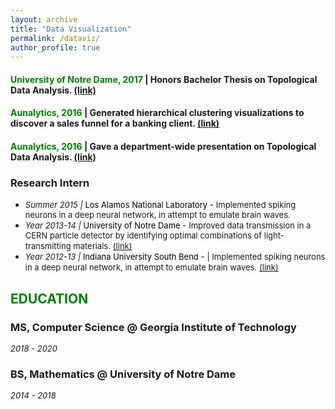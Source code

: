 ```yaml
---
layout: archive
title: "Data Visualization"
permalink: /dataviz/
author_profile: true
---
```


#### <font color="green">University of Notre Dame, 2017</font> | Honors Bachelor Thesis on Topological Data Analysis. <font color="blue"><a href="https://jpskycak.github.io/files/skycak-nd-tdathesis.pdf">(link)</a></font>
#### <font color="green">Aunalytics, 2016</font> | Generated hierarchical clustering visualizations to discover a sales funnel for a banking client. <font color="blue"><a href="https://jpskycak.github.io/files/skycak-aunalytics-salesfunnel.pdf">(link)</a></font>
#### <font color="green">Aunalytics, 2016</font> | Gave a department-wide presentation on Topological Data Analysis. <font color="blue"><a href="https://jpskycak.github.io/files/skycak-aunalytics-tda.pdf">(link)</a></font>


### Research Intern
* *<font size="2">Summer 2015 | </font>*<font size="2" color="black">Los Alamos National Laboratory -</font> <font size="2"> Implemented spiking neurons in a deep neural network, in attempt to emulate brain waves.</font>  
* *<font size="2">Year 2013-14 | </font>*<font size="2" color="black">University of Notre Dame -</font> <font size="2"> Improved data transmission in a CERN particle detector by identifying optimal combinations of light-transmitting materials.</font> <font size="2" color="blue"><a href="https://jpskycak.github.io/files/skycak-nd-particledetector.pdf">(link)</a></font>
* *<font size="2">Year 2012-13 | </font>*<font size="2" color="black">Indiana University South Bend -</font> <font size="2">| Implemented spiking neurons in a deep neural network, in attempt to emulate brain waves.</font> <font size="2" color="blue"><a href="https://jpskycak.github.io/files/skycak-iusb-particledetector.pdf">(link)</a></font>

## <font color="green">EDUCATION</font>

### MS, Computer Science @ Georgia Institute of Technology
*<font size="2">2018 - 2020</font>*

### BS, Mathematics @ University of Notre Dame  
*<font size="2">2014 - 2018</font>*
